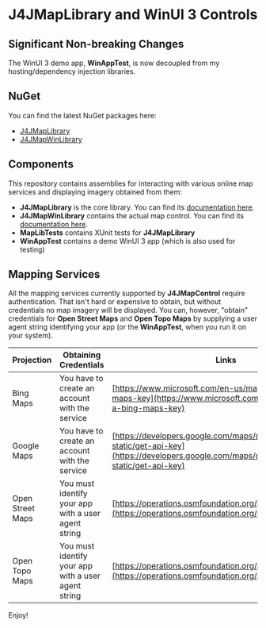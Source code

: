# J4JMapLibrary and WinUI 3 Controls

## Significant Non-breaking Changes

The WinUI 3 demo app, **WinAppTest**, is now decoupled from my hosting/dependency injection libraries.

## NuGet

You can find the latest NuGet packages here:

- [J4JMapLibrary](https://www.nuget.org/packages/J4JSoftware.J4JMapLibrary/)
- [J4JMapWinLibrary](https://www.nuget.org/packages/J4JSoftware.J4JMapWinLibrary/)

## Components

This repository contains assemblies for interacting with various online map services and displaying imagery obtained from them:

- **J4JMapLibrary** is the core library. You can find its [documentation here](J4JMapLibrary/docs/readme.md).
- **J4JMapWinLibrary** contains the actual map control. You can find its [documentation here](J4JMapWinLibrary/docs/readme.md).
- **MapLibTests** contains XUnit tests for **J4JMapLibrary**
- **WinAppTest** contains a demo WinUI 3 app (which is also used for testing)

## Mapping Services

All the mapping services currently supported by **J4JMapControl** require authentication. That isn't hard or expensive to obtain, but without credentials no map imagery will be displayed. You can, however, "obtain" credentials for **Open Street Maps** and **Open Topo Maps** by supplying a user agent string identifying your app (or the **WinAppTest**, when you run it on your system).

|Projection|Obtaining Credentials|Links|
|----------|--------------------|-----|
|Bing Maps|You have to create an account with the service|[https://www.microsoft.com/en-us/maps/create-a-bing-maps-key](https://www.microsoft.com/en-us/maps/create-a-bing-maps-key)|
|Google Maps|You have to create an account with the service|[https://developers.google.com/maps/documentation/maps-static/get-api-key](https://developers.google.com/maps/documentation/maps-static/get-api-key)|
|Open Street Maps|You must identify your app with a user agent string|[https://operations.osmfoundation.org/policies/tiles/](https://operations.osmfoundation.org/policies/tiles/)|
|Open Topo Maps|You must identify your app with a user agent string|[https://operations.osmfoundation.org/policies/tiles/](https://operations.osmfoundation.org/policies/tiles/)|

Enjoy!
